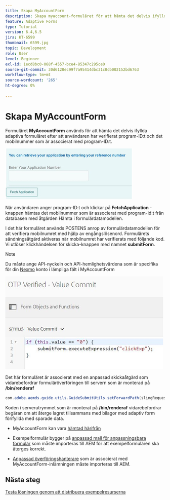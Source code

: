 ```yaml
---
title: Skapa MyAccountForm
description: Skapa myaccount-formuläret för att hämta det delvis ifyllda formuläret vid lyckad verifiering av program-ID och telefonnummer.
feature: Adaptive Forms
type: Tutorial
version: 6.4,6.5
jira: KT-6599
thumbnail: 6599.jpg
topic: Development
role: User
level: Beginner
exl-id: 1ecd8bc0-068f-4557-bce4-85347c295ce0
source-git-commit: 30d6120ec99f7a95414dbc31c0cb002152bd6763
workflow-type: tm+mt
source-wordcount: '265'
ht-degree: 0%

---
```


# Skapa MyAccountForm

Formuläret **MyAccountForm** används för att hämta det delvis ifyllda adaptiva formuläret efter att användaren har verifierat program-ID:t och det mobilnummer som är associerat med program-ID:t.

![mitt kontoformulär](assets/6599.JPG)

När användaren anger program-ID:t och klickar på **FetchApplication** -knappen hämtas det mobilnummer som är associerat med program-id:t från databasen med åtgärden Hämta i formulärdatamodellen.

I det här formuläret används POSTENS anrop av formulärdatamodellen för att verifiera mobilnumret med hjälp av engångslösenord. Formulärets sändningsåtgärd aktiveras när mobilnumret har verifierats med följande kod. Vi utlöser klickhändelsen för skicka-knappen med namnet **submitForm**.

>[!NOTE]
> Du måste ange API-nyckeln och API-hemlighetsvärdena som är specifika för din [Nexmo](https://dashboard.nexmo.com/) konto i lämpliga fält i MyAccountForm

![trigger-submit](assets/trigger-submit.JPG)



Det här formuläret är associerat med en anpassad skickaåtgärd som vidarebefordrar formuläröverföringen till servern som är monterad på **/bin/renderaf**

```java
com.adobe.aemds.guide.utils.GuideSubmitUtils.setForwardPath(slingRequest,"/bin/renderaf",null,null);
```

Koden i serverutrymmet som är monterat på **/bin/renderaf** vidarebefordrar begäran om att återge lagret tillsammans med bilagor med adaptiv form förifyllda med sparade data.


* MyAccountForm kan vara [hämtad härifrån](assets/my-account-form.zip)

* Exempelformulär bygger på [anpassad mall för anpassningsbara formulär](assets/custom-template-with-page-component.zip) som måste importeras till AEM för att exempelformulären ska återges korrekt.

* [Anpassad överföringshanterare](assets/custom-submit-my-account-form.zip) som är associerat med MyAccountForm-inlämningen måste importeras till AEM.

## Nästa steg

[Testa lösningen genom att distribuera exempelresurserna](./deploy-this-sample.md)
